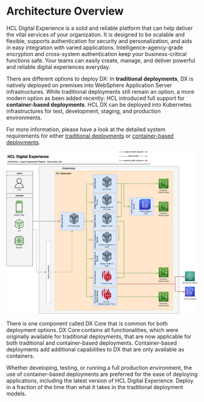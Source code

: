 # Architecture Overview

HCL Digital Experience is a solid and reliable platform that can help deliver the vital services of your organization. It is designed to be scalable and flexible, supports authentication for security and personalization, and aids in easy integration with varied applications. Intelligence-agency-grade encryption and cross-system authentication keep your business-critical functions safe. Your teams can easily create, manage, and deliver powerful and reliable digital experiences everyday.

There are different options to deploy DX:
In **traditional deployments**, DX is natively deployed on premises into WebSphere Application Server infrastructures.
While traditional deployments still remain an option, a more modern option as been added recently:
HCL introduced full support for **container-based deployments**. HCL DX can be deployed into Kubernetes infrastructures for test, development, staging, and production environments.

For more information, please have a look at the detailed system requirements for either [traditional deployments](../system_requirements/traditional/operatingsystems/) or [container-based deployments](../system_requirements/kubernetes/kubernetes-runtime/).

![Containerization Architecture Overview](../../images/haproxy-optional-ingress-architecture.png)

There is one component called DX Core that is common for both deployment options. DX Core contains all functionalities, which were originally available for traditional deployments, that are now applicable for both traditional and container-based deployments.
Container-based deployments add additional capabilities to DX that are only available as containers.

Whether developing, testing, or running a full production environment, the use of container-based deployments are preferred for the ease of deploying applications, including the latest version of HCL Digital Experience. Deploy in a fraction of the time than what it takes in the traditional deployment models.


